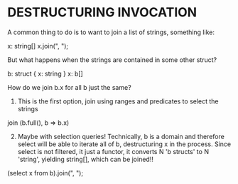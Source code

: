 DESTRUCTURING INVOCATION
========================

A common thing to do is to want to join a list of strings, something like:

x: string[]
x.join(", ");

But what happens when the strings are contained in some other struct?

b: struct {
	x: string
}
x: b[]

How do we join b.x for all b just the same?

1. This is the first option, join using ranges and predicates to select the strings

join (b.full(), b => b.x)

2. Maybe with selection queries! Technically, b is a domain
and therefore select will be able to iterate all of b, destructuring x in the process. Since select is not filtered, it just a functor, it converts N 'b structs' to N 'string', yielding string[], which can be joined!!

(select x from b).join(", ");